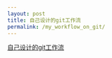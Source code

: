 ```yaml
---
layout: post
title: 自己设计的git工作流
permalink: /my_workflow_on_git/
---
```


[自己设计的git工作流](https://github.com/MaxieYang/maxieyang.github.io/raw/master/_download/2022-04-15-workflow_on_git.pdf)